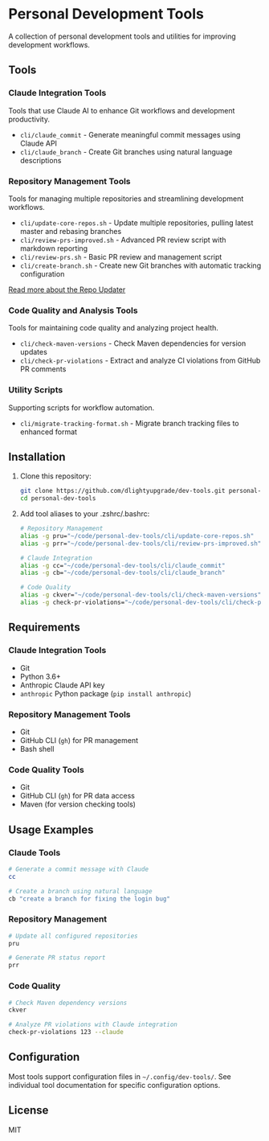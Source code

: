 # Personal Development Tools

A collection of personal development tools and utilities for improving development workflows.

## Tools

### Claude Integration Tools

Tools that use Claude AI to enhance Git workflows and development productivity.

- `cli/claude_commit` - Generate meaningful commit messages using Claude API
- `cli/claude_branch` - Create Git branches using natural language descriptions

### Repository Management Tools

Tools for managing multiple repositories and streamlining development workflows.

- `cli/update-core-repos.sh` - Update multiple repositories, pulling latest master and rebasing branches
- `cli/review-prs-improved.sh` - Advanced PR review script with markdown reporting
- `cli/review-prs.sh` - Basic PR review and management script
- `cli/create-branch.sh` - Create new Git branches with automatic tracking configuration

[Read more about the Repo Updater](cli/README-update-core-repos.md)

### Code Quality and Analysis Tools

Tools for maintaining code quality and analyzing project health.

- `cli/check-maven-versions` - Check Maven dependencies for version updates
- `cli/check-pr-violations` - Extract and analyze CI violations from GitHub PR comments

### Utility Scripts

Supporting scripts for workflow automation.

- `cli/migrate-tracking-format.sh` - Migrate branch tracking files to enhanced format

## Installation

1. Clone this repository:
   ```bash
   git clone https://github.com/dlightyupgrade/dev-tools.git personal-dev-tools
   cd personal-dev-tools
   ```

2. Add tool aliases to your .zshrc/.bashrc:
   ```bash
   # Repository Management
   alias -g pru="~/code/personal-dev-tools/cli/update-core-repos.sh"
   alias -g prr="~/code/personal-dev-tools/cli/review-prs-improved.sh"
   
   # Claude Integration
   alias -g cc="~/code/personal-dev-tools/cli/claude_commit"
   alias -g cb="~/code/personal-dev-tools/cli/claude_branch"
   
   # Code Quality
   alias -g ckver="~/code/personal-dev-tools/cli/check-maven-versions"
   alias -g check-pr-violations="~/code/personal-dev-tools/cli/check-pr-violations"
   ```

## Requirements

### Claude Integration Tools
- Git
- Python 3.6+
- Anthropic Claude API key
- `anthropic` Python package (`pip install anthropic`)

### Repository Management Tools
- Git
- GitHub CLI (`gh`) for PR management
- Bash shell

### Code Quality Tools
- Git
- GitHub CLI (`gh`) for PR data access
- Maven (for version checking tools)

## Usage Examples

### Claude Tools
```bash
# Generate a commit message with Claude
cc

# Create a branch using natural language
cb "create a branch for fixing the login bug"
```

### Repository Management
```bash
# Update all configured repositories
pru

# Generate PR status report
prr
```

### Code Quality
```bash
# Check Maven dependency versions
ckver

# Analyze PR violations with Claude integration
check-pr-violations 123 --claude
```

## Configuration

Most tools support configuration files in `~/.config/dev-tools/`. See individual tool documentation for specific configuration options.

## License

MIT